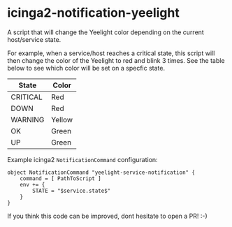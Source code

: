 # icinga2-notification-yeelight

A script that will change the Yeelight color depending on the current host/service state.

For example, when a service/host reaches a critical state, this script will then change the color of the Yeelight to red and blink 3 times. See the table below to see which color will be set on a specfic state.

| State    | Color  |
|----------|--------|
| CRITICAL | Red    |
| DOWN 	   | Red    |
| WARNING  | Yellow |
| OK       | Green  |
| UP       | Green  |

Example icinga2 `NotificationCommand` configuration:

```
object NotificationCommand "yeelight-service-notification" {
	command = [ PathToScript ]
	env += {
		STATE = "$service.state$"
	}
}

```

If you think this code can be improved, dont hesitate to open a PR! :-)
